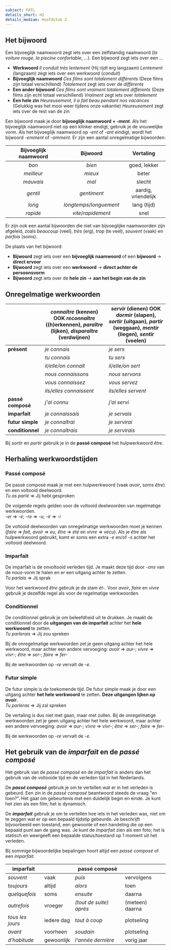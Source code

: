 ```yaml
---
subject: FATL
details_short: H2
details_medium: Hoofdstuk 2
---
```


## Het bijwoord

Een bijvoeglijk naamwoord zegt iets over een zelfstandig naamwoord (*la voiture rouge*, *la piscine confortable*, ...). Een bijwoord zegt iets over een ...

* **Werkwoord**
  *Il conduit très lentement* (Hij rijdt erg langzaam)
  *Lentement* (langzaam) zegt iets over een werkwoord (*conduit*)
* **Bijvoeglijk naamwoord**
  *Ces films sont totalement différents* (Deze films zijn totaal verschillend)
  *Totalement* zegt iets over de *différents*
* **Een ander bijwoord**
  *Ces films sont vraiment totalement différents* (Deze films zijn echt totaal verschillend)
  *Vraiment* zegt iets over *totalement*
* **Een hele zin**
  *Heureusement, il a fait beau pendant nos vacances* (Gelukkig was het mooi weer tijdens onze vakantie)
  *Heureusement* zegt iets over de rest van de zin

Een bijwoord maak je door **bijvoeglijk naamwoord + *\-ment***. Als het bijvoeglijk naamwoord niet op een klinker eindigt, gebruik je de vrouwelijke vorm.
Als het bijvoeglijk naamwoord op *\-ent* of *\-ant* eindigt, wordt het bijwoord *\-emment* of *\-amment*.
Er zijn een aantal onregelmatige bijwoorden:

| **Bijvoeglijk naamwoord** |       **Bijwoord**       |    **Vertaling**    |
| :-----------------------: | :----------------------: | :-----------------: |
|           *bon*           |          *bien*          |    goed, lekker     |
|        *meilleur*         |         *mieux*          |        beter        |
|         *mauvais*         |          *mal*           |       slecht        |
|         *gentil*          |       *gentiment*        | aardig, vriendelijk |
|          *long*           | *longtemps*/*longuement* |     lang (tijd)     |
|         *rapide*          |   *vite*/*rapidement*    |        snel         |

Er zijn ook een aantal bijwoorden die niet van bijvoeglijke naamwoorden zijn afgeleid, zoals *beaucoup* (veel), *très* (erg), *trop* (te veel), *souvent* (vaak) en *parfois* (soms).

De plaats van het bijwoord:

* **Bijwoord** zegt iets over een **bijvoeglijk naamwoord** of een **bijwoord** → **direct ervoor**
* **Bijwoord** zegt iets over een **werkwoord** → **direct achter de persoonsvorm**
* **Bijwoord** zegt iets over de **hele zin** → **aan het begin van de zin**

## Onregelmatige werkwoorden

|                   | ***connaître*** (kennen) OOK *reconnaître* ((h)erkennen), *paraître* (lijken), *disparaître* (verdwijnen) | ***servir*** (dienen) OOK *dormir* (slapen), *sortir* (uitgaan), *partir* (weggaan), *mentir* (liegen), *sentir* (voelen) |
| ----------------- | --------------------------------------------------------------------------------------------------------- | ------------------------------------------------------------------------------------------------------------------------- |
| **présent**       | *je connais*                                                                                              | *je sers*                                                                                                                 |
|                   | *tu connais*                                                                                              | *tu sers*                                                                                                                 |
|                   | *il/elle/on connaît*                                                                                      | *il/elle/on sert*                                                                                                         |
|                   | *nous connaissons*                                                                                        | *nous servons*                                                                                                            |
|                   | *vous connaissez*                                                                                         | *vous servez*                                                                                                             |
|                   | *ils/elles connaissent*                                                                                   | *ils/elles servent*                                                                                                       |
| **passé composé** | *j'ai connu*                                                                                              | *j'ai servi*                                                                                                              |
| **imparfait**     | *je connaissais*                                                                                          | *je servais*                                                                                                              |
| **futur simple**  | *je connaîtrai*                                                                                           | *je servirai*                                                                                                             |
| **conditionnel**  | *je connaîtrais*                                                                                          | *je servirais*                                                                                                            |

Bij *sortir* en *partir* gebruik je in de **passé composé** het hulpwerkwoord *être*.

## Herhaling werkwoordstijden

### **Passé composé**

De passé composé maak je met een hulpwerkwoord (vaak *avoir*, soms *être*) en een voltooid deelwoord.  
*Tu as parlé* $\Rightarrow$ Jij hebt gesproken

De volgende regels gelden voor de voltooid deelwoorden van regelmatige werkwoorden.  
*\-er* $\Rightarrow$ *\-é*; *\-re* $\Rightarrow$ *\-u*; *\-ir* $\Rightarrow$ *\-i*

De voltooid deelwoorden van onregelmatige werkwoorden moet je kennen (*faire* $\Rightarrow$ *fait*, *avoir* $\Rightarrow$ *eu*, *être* $\Rightarrow$ *été* en *vivre* $\Rightarrow$ *vécu*).
Als je *être* als hulpwerkwoord gebruikt, komt er soms een extra *\-e* en/of *\-s* achter het voltooid deelwoord.

### **Imparfait**

De imparfait is de onvoltooid verleden tijd. Je maakt deze tijd door *\-ons* van de *nous*-vorm te halen en er een uitgang achter te zetten.  
*Tu parlais* $\Rightarrow$ Jij sprak

Voor het werkwoord *être* gebruik je de stam *ét-*. Voor *avoir*, *faire* en *vivre* gebruik je dezelfde regel als voor de regelmatige werkwoorden.

### **Conditionnel**

De conditionnel gebruik je om beleefdheid uit te drukken. Je maakt de conditionnel door de **uitgangen van de imparfait** achter het **hele werkwoord** te zetten.  
*Tu parlerais* $\Rightarrow$ Jij zou spreken

Bij de onregelmatige werkwoorden zet je geen uitgang achter het hele werkwoord, maar achter een andere vervoeging:
*avoir* $\Rightarrow$ *aur-*; *vivre* $\Rightarrow$ *vivr-*; *être* $\Rightarrow$ *ser-*; *faire* $\Rightarrow$ *fer-*

Bij de werkwoorden op *\-re* vervalt de *\-e*.

### **Futur simple**

De futur simple is de toekomende tijd. De futur simple maak je door een uitgang achter **het hele werkwoord** te zetten. **Deze uitgangen lijken op *avoir*.**  
*Tu parleras* $\Rightarrow$ Jij zal spreken

De vertaling is dus niet met gaan, maar met zullen.
Bij de onregelmatige werkwoorden zet je geen uitgang achter het hele werkwoord, maar achter een andere vervoeging:
*avoir* $\Rightarrow$ *aur-*; *vivre* $\Rightarrow$ *vivr-*; *être* $\Rightarrow$ *ser-*; *faire* $\Rightarrow$ *fer-*

Bij de werkwoorden op *\-re* vervalt de *\-e*.

## Het gebruik van de *imparfait* en de *passé composé*

Het gebruik van de *passé composé* en de *imparfait* is anders dan het gebruik van de voltooide tijd en de verleden tijd in het Nederlands.

De ***passé composé*** gebruik je om te vertellen wat er in het verleden is gebeurd. Een zin in de *passé composé* beantwoord steeds de vraag "en toen?". Het gaat om gebeurtenis met een duidelijk begin en einde. Je kunt het zien als een film; het is dynamisch.

De ***imparfait*** gebruik je om te vertellen hoe iets in het verleden was, niet om te zeggen wat er op een bepaald tijdstip gebeurde. Je beschrijft bijvoorbeeld een toestand, een gewoonte of een handeling die op een bepaald punt aan de gang was. Je kunt de *imparfait* zien als een foto; het is statisch en weergeeft een bepaalde status/toestand op 1 moment uit het verleden.

Bij sommige bijwoordelijke bepalingen hoort altijd een *passé composé* of een *imparfait*.

| **imparfait**    |            | **passé composé**       |                 |
| ---------------- | ---------- | ----------------------- | --------------- |
| *souvent*        | vaak       | *puis*                  | vervolgens      |
| *toujours*       | altijd     | *alors*                 | toen            |
| *quelquefois*    | soms       | *ensuite*               | daarna          |
| *autrefois*      | vroeger    | *(tout de suite) après* | (meteen) daarna |
| *tous les jours* | iedere dag | *tout à coup*           | plotseling      |
| *avant*          | voorheen   | *soudain*               | plotseling      |
| *d'habitude*     | gewoonlijk | *l'année dernière*      | vorig jaar      |
